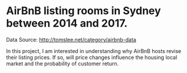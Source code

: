 # AirBnB listing rooms in Sydney between 2014 and 2017.

Data Source: http://tomslee.net/category/airbnb-data

In this project, I am interested in understanding why AirBnB hosts revise their listing prices. If so, will price changes influence the housing local market and the probability of customer return.
